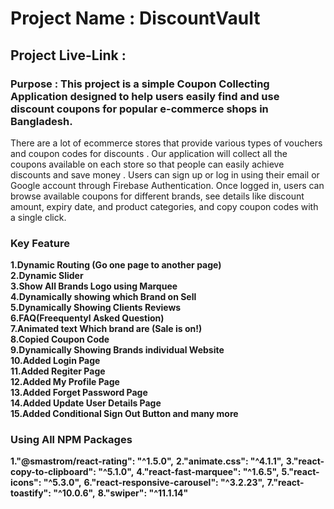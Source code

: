 # Project Name : DiscountVault

## Project Live-Link :

### Purpose : This project is a simple Coupon Collecting Application designed to help users easily find and use discount coupons for popular e-commerce shops in Bangladesh.

There are a lot of ecommerce stores that provide various types of vouchers and coupon codes for discounts . Our application will collect all the coupons available on each store so that people can easily achieve discounts and save money .
Users can sign up or log in using their email or Google account through Firebase Authentication. Once logged in, users can browse available coupons for different brands, see details like discount amount, expiry date, and product categories, and copy coupon codes with a single click.

### Key Feature

**1.Dynamic Routing (Go one page to another page)** <br>
**2.Dynamic Slider** <br>
**3.Show All Brands Logo using Marquee** <br>
**4.Dynamically showing which Brand on Sell** <br>
**5.Dynamically Showing Clients Reviews** <br>
**6.FAQ(Freequentyl Asked Question)** <br>
**7.Animated text Which brand are (Sale is on!)** <br>
**8.Copied Coupon Code** <br>
**9.Dynamically Showing Brands individual Website** <br>
**10.Added Login Page** <br>
**11.Added Regiter Page** <br>
**12.Added My Profile Page** <br>
**13.Added Forget Password Page** <br>
**14.Added Update User Details Page** <br>
**15.Added Conditional Sign Out Button and many more** <br>

### Using All NPM Packages

**1."@smastrom/react-rating": "^1.5.0",**
**2."animate.css": "^4.1.1",**
**3."react-copy-to-clipboard": "^5.1.0",**
**4."react-fast-marquee": "^1.6.5",**
**5."react-icons": "^5.3.0",**
**6."react-responsive-carousel": "^3.2.23",**
**7."react-toastify": "^10.0.6",**
**8."swiper": "^11.1.14"**

